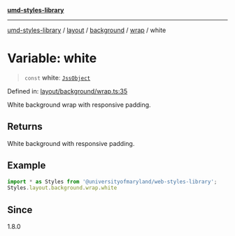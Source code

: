 [**umd-styles-library**](../../../../../../README.md)

***

[umd-styles-library](../../../../../../modules.md) / [layout](../../../../../README.md) / [background](../../../README.md) / [wrap](../README.md) / white

# Variable: white

> `const` **white**: [`JssObject`](../../../../../../utilities/namespaces/transform/type-aliases/JssObject.md)

Defined in: [layout/background/wrap.ts:35](https://github.com/UMD-Digital/design-system/blob/2d95010ba8e3e1595ebab66599330577b600c5fb/packages/styles/source/layout/background/wrap.ts#L35)

White background wrap with responsive padding.

## Returns

White background with responsive padding.

## Example

```typescript
import * as Styles from '@universityofmaryland/web-styles-library';
Styles.layout.background.wrap.white
```

## Since

1.8.0

